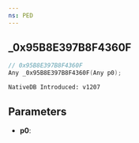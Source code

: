```yaml
---
ns: PED
---
```

## _0x95B8E397B8F4360F

```c
// 0x95B8E397B8F4360F
Any _0x95B8E397B8F4360F(Any p0);
```

```
NativeDB Introduced: v1207
```

## Parameters
* **p0**:
